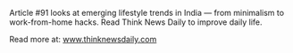 Article #91 looks at emerging lifestyle trends in India — from minimalism to work-from-home hacks. Read Think News Daily to improve daily life.

Read more at: www.thinknewsdaily.com